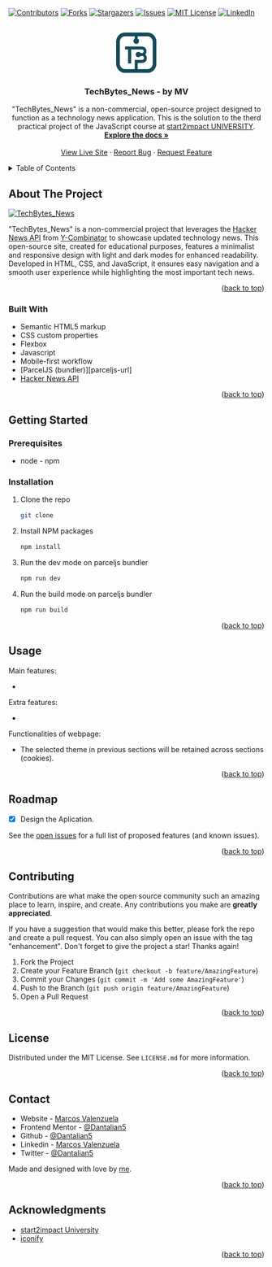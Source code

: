<!-- Improved compatibility of back to top link: See: https://github.com/othneildrew/Best-README-Template/pull/73 -->

<a name="readme-top"></a>

<!--
*** Thanks for checking out the Best-README-Template. If you have a suggestion
*** that would make this better, please fork the repo and create a pull request
*** or simply open an issue with the tag "enhancement".
*** Don't forget to give the project a star!
*** Thanks again! Now go create something AMAZING! :D
-->

<!-- PROJECT SHIELDS -->
<!--
*** I'm using markdown "reference style" links for readability.
*** Reference links are enclosed in brackets [ ] instead of parentheses ( ).
*** See the bottom of this document for the declaration of the reference variables
*** for contributors-url, forks-url, etc. This is an optional, concise syntax you may use.
*** https://www.markdownguide.org/basic-syntax/#reference-style-links
-->

[![Contributors][contributors-shield]][contributors-url]
[![Forks][forks-shield]][forks-url]
[![Stargazers][stars-shield]][stars-url]
[![Issues][issues-shield]][issues-url]
[![MIT License][license-shield]][license-url]
[![LinkedIn][linkedin-shield]][linkedin-url]

<!-- PROJECT LOGO -->
<br />
<div align="center">
  <a href="https://github.com/Dantalian5/js-simple-counter">
    <img src="./logo.svg" alt="Logo" width="80" height="80">
  </a>

<h3 align="center">TechBytes_News - by MV</h3>

  <p align="center">
    "TechBytes_News" is a non-commercial, open-source project designed to function as a technology news application. This is the solution to the therd practical project of the JavaScript course at <a href="https://www.start2impact.it">start2impact UNIVERSITY</a>.
    <br />
    <a href="https://github.com/Dantalian5/js-simple-counter"><strong>Explore the docs »</strong></a>
    <br />
    <br />
    <a href="https://js-simple-counter-s2i.vercel.app/">View Live Site</a>
    ·
    <a href="https://github.com/Dantalian5/js-simple-counter/issues">Report Bug</a>
    ·
    <a href="https://github.com/Dantalian5/js-simple-counter/issues">Request Feature</a>
  </p>
</div>

<!-- TABLE OF CONTENTS -->
<details>
  <summary>Table of Contents</summary>
  <ol>
    <li>
      <a href="#about-the-project">About The Project</a>
      <ul>
        <li><a href="#built-with">Built With</a></li>
      </ul>
    </li>
    <li>
      <a href="#getting-started">Getting Started</a>
      <ul>
        <li><a href="#prerequisites">Prerequisites</a></li>
        <li><a href="#installation">Installation</a></li>
      </ul>
    </li>
    <li><a href="#usage">Usage</a></li>
    <li><a href="#roadmap">Roadmap</a></li>
    <li><a href="#contributing">Contributing</a></li>
    <li><a href="#license">License</a></li>
    <li><a href="#contact">Contact</a></li>
    <li><a href="#acknowledgments">Acknowledgments</a></li>
  </ol>
</details>

<!-- ABOUT THE PROJECT -->

## About The Project

[![TechBytes_News][product-screenshot]](./screenshots/screenshot.png)

"TechBytes_News" is a non-commercial project that leverages the [Hacker News API](https://github.com/HackerNews/API) from [Y-Combinator](https://news.ycombinator.com/news) to showcase updated technology news. This open-source site, created for educational purposes, features a minimalist and responsive design with light and dark modes for enhanced readability. Developed in HTML, CSS, and JavaScript, it ensures easy navigation and a smooth user experience while highlighting the most important tech news.

<p align="right">(<a href="#readme-top">back to top</a>)</p>

### Built With

- Semantic HTML5 markup
- CSS custom properties
- Flexbox
- Javascript
- Mobile-first workflow
- [ParcelJS (bundler)][parceljs-url]
- [Hacker News API](https://github.com/HackerNews/API)

<p align="right">(<a href="#readme-top">back to top</a>)</p>

<!-- GETTING STARTED -->

## Getting Started

### Prerequisites

- node - npm

### Installation

1. Clone the repo
   ```sh
   git clone
   ```
2. Install NPM packages
   ```sh
   npm install
   ```
3. Run the dev mode on parceljs bundler
   ```js
   npm run dev
   ```
4. Run the build mode on parceljs bundler
   ```js
   npm run build
   ```

<p align="right">(<a href="#readme-top">back to top</a>)</p>

<!-- USAGE EXAMPLES -->

## Usage

Main features:

-

Extra features:

-

Functionalities of webpage:

- The selected theme in previous sections will be retained across sections (cookies).

<p align="right">(<a href="#readme-top">back to top</a>)</p>

<!-- ROADMAP -->

## Roadmap

- [x] Design the Aplication.

See the [open issues](https://github.com/Dantalian5/js-simple-counter/issues) for a full list of proposed features (and known issues).

<p align="right">(<a href="#readme-top">back to top</a>)</p>

<!-- CONTRIBUTING -->

## Contributing

Contributions are what make the open source community such an amazing place to learn, inspire, and create. Any contributions you make are **greatly appreciated**.

If you have a suggestion that would make this better, please fork the repo and create a pull request. You can also simply open an issue with the tag "enhancement".
Don't forget to give the project a star! Thanks again!

1. Fork the Project
2. Create your Feature Branch (`git checkout -b feature/AmazingFeature`)
3. Commit your Changes (`git commit -m 'Add some AmazingFeature'`)
4. Push to the Branch (`git push origin feature/AmazingFeature`)
5. Open a Pull Request

<p align="right">(<a href="#readme-top">back to top</a>)</p>

<!-- LICENSE -->

## License

Distributed under the MIT License. See `LICENSE.md` for more information.

<p align="right">(<a href="#readme-top">back to top</a>)</p>

<!-- CONTACT -->

## Contact

- Website - [Marcos Valenzuela](https://marcosvalenzuela.netlify.app)
- Frontend Mentor - [@Dantalian5](https://www.frontendmentor.io/profile/Dantalian5)
- Github - [@Dantalian5](https://github.com/Dantalian5)
- Linkedin - [Marcos Valenzuela](https://www.linkedin.com/in/marcos-valenzuela-coding)
- Twitter - [@Dantalian5](https://www.twitter.com/Dantalian5)

Made and designed with love by [me](https://marcosvalenzuela.netlify.app).

<p align="right">(<a href="#readme-top">back to top</a>)</p>

<!-- ACKNOWLEDGMENTS -->

## Acknowledgments

- [start2impact University](https://www.start2impact.it)
- [iconify](https://icon-sets.iconify.design)

<p align="right">(<a href="#readme-top">back to top</a>)</p>

<!-- MARKDOWN LINKS & IMAGES -->
<!-- https://www.markdownguide.org/basic-syntax/#reference-style-links -->

[contributors-shield]: https://img.shields.io/github/contributors/Dantalian5/js-simple-counter.svg?style=for-the-badge
[contributors-url]: https://github.com/Dantalian5/js-simple-counter/graphs/contributors
[forks-shield]: https://img.shields.io/github/forks/Dantalian5/js-simple-counter.svg?style=for-the-badge
[forks-url]: https://github.com/Dantalian5/js-simple-counter/network/members
[stars-shield]: https://img.shields.io/github/stars/Dantalian5/js-simple-counter.svg?style=for-the-badge
[stars-url]: https://github.com/Dantalian5/js-simple-counter/stargazers
[issues-shield]: https://img.shields.io/github/issues/Dantalian5/js-simple-counter.svg?style=for-the-badge
[issues-url]: https://github.com/Dantalian5/js-simple-counter/issues
[license-shield]: https://img.shields.io/github/license/Dantalian5/js-simple-counter.svg?style=for-the-badge
[license-url]: https://github.com/Dantalian5/js-simple-counter/blob/master/LICENSE.md
[linkedin-shield]: https://img.shields.io/badge/-LinkedIn-black.svg?style=for-the-badge&logo=linkedin&colorB=555
[linkedin-url]: https://www.linkedin.com/in/marcos-valenzuela-coding
[product-screenshot]: ./screenshots/screenshot.png
